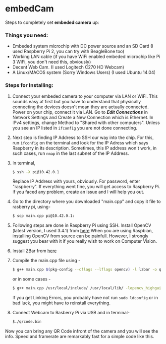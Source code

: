 # embedCam

Steps to completely set **embeded camera** up:

### Things you need:
- Embeded system microchip with DC power source and an SD Card (I used Raspberry Pi 2, you can try with BeagleBone too)
- Working LAN cable (if you have WiFi enabled embeded microchip like Pi 3 WiFi, you don't need this, obviously)
- Decent Web Cam. (I used Logitech C270 HD Webcam)
- A Linux/MACOS system (Sorry Windows Users) (I used Ubuntu 14.04)

### Steps for Installing:
  
1. Connect your embeded camera to your computer via LAN or WiFi. This sounds easy at first but you have to understand that physically connecting the devices doesn't mean they are actually connected. Power on your chip, connect it via LAN. Go to ***Edit Connections*** in Network Settings and Create a New Connection which is Ethernet. In IPv4 settings, change Method to "Shared with other computers". Unless you see an IP listed in `ifconfig` you are not done connecting.

2. Next step is finding IP Address to SSH our way into the chip. For this, run `ifconfig` on the terminal and look for the IP Adress which says Raspberry in its description. Sometimes, this IP address won't work, in such cases, run `nmap` in the last subnet of the IP Address.

3. In terminal,
   ```sh
   $ ssh -X pi@10.42.0.1
   ```
   Replace IP Address with yours, obviously. For password, enter "raspberry". If everything went fine, you will get access to Raspberry    Pi. If you faced any problem, create an issue and I will help you out.
  
4. Go to the directory where you downloaded "main.cpp" and copy it file to rasberry pi, using-
   ```sh
   $ scp main.cpp pi@10.42.0.1:
   ```
  
5. Following steps are done in Raspberry Pi using SSH. Install OpenCV (latest version, I used 3.4.1) from [here](https://www.learnopencv.com/install-opencv3-on-ubuntu/)
   When you are using Raspbian, installing OpenCV from source can be painfull. However, I strongly suggest you bear with it if you really wish to work on Computer Vision.

6.  Install ZBar from [here](http://blog.mafrog.info/lelectronique/raspberry-pi/installer-zbar-sur-raspberry-pi/)

7. Compile the main.cpp file using - 
    ```sh
    $ g++ main.cpp $(pkg-config --cflags --lflags opencv) -l lzbar -o qrcode.bin
    ```
    or in some cases -
    ```sh
    $ g++ main.cpp /usr/local/include/ /usr/local/lib/ -lopencv_highgui.2.4.8 -lopencv_core.2.4.8 -o qrcode.bin
    ```
   If you get Linking Errors, you probably have not run `sudo ldconfig` or in bad luck, you might have to reinstall everything. 

   
8. Connect Webcam to Rasberry Pi via USB and in terminal-
   ```sh
   $./qrcode.bin
   ```

Now you can bring any QR Code infront of the camera and you will see the info. Speed and framerate are remarkably fast for a simple code like this.
   
